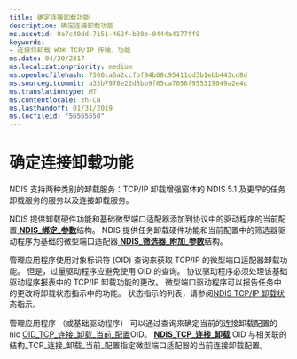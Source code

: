 ```yaml
---
title: 确定连接卸载功能
description: 确定连接卸载功能
ms.assetid: 9a7c40dd-7151-462f-b30b-0444a4177ff9
keywords:
- 连接将卸载 WDK TCP/IP 传输，功能
ms.date: 04/20/2017
ms.localizationpriority: medium
ms.openlocfilehash: 7586ca5a2ccfbf94b68c95411dd3b1ebb443cd8d
ms.sourcegitcommit: a33b7978e22d5bb9f65ca7056f955319049a2e4c
ms.translationtype: MT
ms.contentlocale: zh-CN
ms.lasthandoff: 01/31/2019
ms.locfileid: "56565550"
---
```

# <a name="determining-connection-offload-capabilities"></a>确定连接卸载功能





NDIS 支持两种类别的卸载服务：TCP/IP 卸载增强窗体的 NDIS 5.1 及更早的任务卸载服务的服务以及连接卸载服务。

NDIS 提供卸载硬件功能和基础微型端口适配器添加到协议中的驱动程序的当前配置[ **NDIS\_绑定\_参数**](https://msdn.microsoft.com/library/windows/hardware/ff564832)结构。 NDIS 提供任务卸载硬件功能和当前配置中的筛选器驱动程序为基础的微型端口适配器[ **NDIS\_筛选器\_附加\_参数**](https://msdn.microsoft.com/library/windows/hardware/ff565481)结构。

管理应用程序使用对象标识符 (OID) 查询来获取 TCP/IP 的微型端口适配器卸载功能。 但是，过量驱动程序应避免使用 OID 的查询。 协议驱动程序必须处理该基础驱动程序报表中的 TCP/IP 卸载功能的更改。 微型端口驱动程序可以报告任务中的更改将卸载状态指示中的功能。 状态指示的列表，请参阅[NDIS TCP/IP 卸载状态指示](https://msdn.microsoft.com/library/windows/hardware/ff567880)。

管理应用程序 （或基础驱动程序） 可以通过查询来确定当前的连接卸载配置的 nic [OID\_TCP\_连接\_卸载\_当前\_配置](https://msdn.microsoft.com/library/windows/hardware/ff569802)OID。 [ **NDIS\_TCP\_连接\_卸载**](https://msdn.microsoft.com/library/windows/hardware/ff567875) OID 与相关联的结构\_TCP\_连接\_卸载\_当前\_配置指定微型端口适配器的当前连接卸载配置。

 

 





